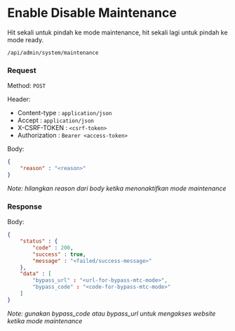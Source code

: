 # Enable Disable Maintenance

Hit sekali untuk pindah ke mode maintenance, hit sekali lagi untuk pindah ke mode ready.

```
/api/admin/system/maintenance
```

### Request

Method: ``POST``

Header:
- Content-type : ``application/json``
- Accept : ``application/json``
- X-CSRF-TOKEN : ``<csrf-token>``
- Authorization : ``Bearer <access-token>``

Body: 
```json
{
	"reason" : "<reason>"
}
```

*Note: hilangkan reason dari body ketika menonaktifkan mode maintenance*
### Response

Body: 
```json
{
	"status" : {
		"code" : 200,
		"success" : true,
		"message" : "<failed/success-message>"
	},
	"data" : [
		"bypass_url" : "<url-for-bypass-mtc-mode>",
		"bypass_code" : "<code-for-bypass-mtc-mode>"
	]
}
```

*Note: gunakan bypass_code atau bypass_url untuk mengakses website ketika mode maintenance*
